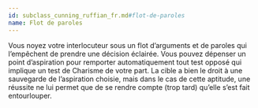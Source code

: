 ```yaml
---
id: subclass_cunning_ruffian_fr.md#flot-de-paroles
name: Flot de paroles
---
```


Vous noyez votre interlocuteur sous un flot d’arguments et de paroles qui l’empêchent de prendre une décision éclairée. Vous pouvez dépenser un point d’aspiration pour remporter automatiquement tout test opposé qui implique un test de Charisme de votre part. La cible a bien le droit à une sauvegarde de l’aspiration choisie, mais dans le cas de cette aptitude, une réussite ne lui permet que de se rendre compte (trop tard) qu’elle s’est fait entourlouper.

